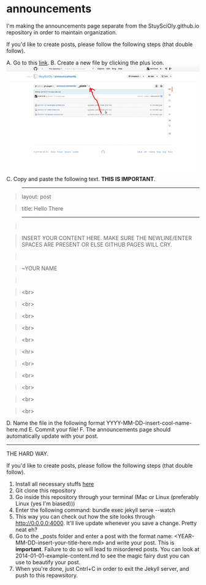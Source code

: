 announcements
=============

I'm making the announcements page separate from the StuySciOly.github.io repository in order to maintain organization.

If you'd like to create posts, please follow the following steps (that double follow).


A. Go to this [link](https://github.com/StuySciOly/announcements/tree/gh-pages/_posts).
B. Create a new file by clicking the plus icon. ![placeholder](https://raw.githubusercontent.com/StuySciOly/miscFiles/master/plus.gif "Example image")
C. Copy and paste the following text. **THIS IS IMPORTANT**. 

> ---

> layout: post

> title: Hello There

> ---

> <br>

> INSERT YOUR CONTENT HERE. MAKE SURE THE NEWLINE/ENTER SPACES ARE PRESENT OR ELSE GITHUB PAGES WILL CRY.

> <br>

> ~YOUR NAME

> <br>

> &lt;br>

> &lt;br>

> &lt;br>

> &lt;br>

> &lt;br>

> &lt;hr>

> &lt;br>

> &lt;br>

> &lt;br>

> &lt;br>

> &lt;br>

D. Name the file in the following format YYYY-MM-DD-insert-cool-name-here.md
E. Commit your file!
F. The announcements page should automatically update with your post.





<hr>

THE HARD WAY.

If you'd like to create posts, please follow the following steps (that double follow).

1. Install all necessary stuffs [here](https://help.github.com/articles/using-jekyll-with-pages)
2. Git clone this repository
3. Go inside this repository through your terminal (Mac or Linux (preferably Linux (yes I'm biased)))
4. Enter the following command: bundle exec jekyll serve --watch
5. This way you can check out how the site looks through http://0.0.0.0:4000. It'll live update whenever you save a change. Pretty neat eh?
6. Go to the _posts folder and enter a post with the format name: <YEAR-MM-DD-insert-your-title-here.md> and write your post. This is **important**. Failure to do so will lead to misordered posts. You can look at 2014-01-01-example-content.md to see the magic fairy dust you can use to beautify your post.
7. When you're done, just Cntrl+C in order to exit the Jekyll server, and push to this repawsitory.
